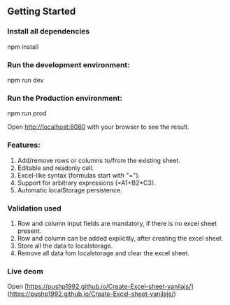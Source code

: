 

## Getting Started

### Install all dependencies
npm install

### Run the development environment:
npm run dev

### Run the Production environment:
npm run prod

Open [http://localhost:8080](http://localhost:8080) with your browser to see the result.

### Features:
1. Add/remove rows or columns to/from the existing sheet.
2. Editable and readonly cell.
3. Excel-like syntax (formulas start with "=").
4. Support for arbitrary expressions (=A1+B2*C3).
5. Automatic localStorage persistence.

### Validation used

1. Row and column input fields are mandatory, if there is no excel sheet present.
2. Row and column can be added explicitly, after creating the excel sheet.
3. Store all the data to localstorage.
4. Remove all data fom localstorage and clear the excel sheet.

### Live deom
Open [https://pushp1992.github.io/Create-Excel-sheet-vanilajs/] (https://pushp1992.github.io/Create-Excel-sheet-vanilajs/)
